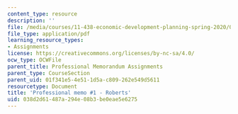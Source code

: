 ```yaml
---
content_type: resource
description: ''
file: /media/courses/11-438-economic-development-planning-spring-2020/038d2d61487a294e08b3be0eae5e6275_MIT11_438s20_memo1_roberts.pdf
file_type: application/pdf
learning_resource_types:
- Assignments
license: https://creativecommons.org/licenses/by-nc-sa/4.0/
ocw_type: OCWFile
parent_title: Professional Memorandum Assignments
parent_type: CourseSection
parent_uid: 01f341e5-4e51-1d5a-c809-262e549d5611
resourcetype: Document
title: 'Professional memo #1 - Roberts'
uid: 038d2d61-487a-294e-08b3-be0eae5e6275
---
```

